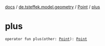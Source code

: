 [docs](../../index.md) / [de.tsteffek.model.geometry](../index.md) / [Point](index.md) / [plus](./plus.md)

# plus

`operator fun plus(other: `[`Point`](index.md)`): `[`Point`](index.md)